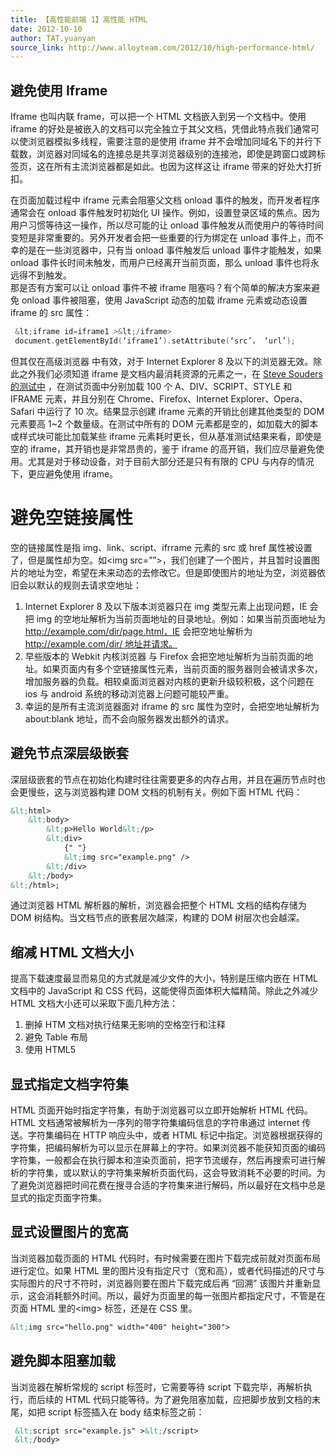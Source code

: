```yaml
---
title: 【高性能前端 1】高性能 HTML
date: 2012-10-10
author: TAT.yuanyan
source_link: http://www.alloyteam.com/2012/10/high-performance-html/
---
```


<!-- {% raw %} - for jekyll -->

## 避免使用 Iframe

Iframe 也叫内联 frame，可以把一个 HTML 文档嵌入到另一个文档中。使用 iframe 的好处是被嵌入的文档可以完全独立于其父文档，凭借此特点我们通常可以使浏览器模拟多线程，需要注意的是使用 iframe 并不会增加同域名下的并行下载数，浏览器对同域名的连接总是共享浏览器级别的连接池，即使是跨窗口或跨标签页，这在所有主流浏览器都是如此。也因为这样这让 iframe 带来的好处大打折扣。

在页面加载过程中 iframe 元素会阻塞父文档 onload 事件的触发，而开发者程序通常会在 onload 事件触发时初始化 UI 操作。例如，设置登录区域的焦点。因为用户习惯等待这一操作，所以尽可能的让 onload 事件触发从而使用户的等待时间变短是非常重要的。另外开发者会把一些重要的行为绑定在 unload 事件上，而不幸的是在一些浏览器中，只有当 onload 事件触发后 unload 事件才能触发，如果 onload 事件长时间未触发，而用户已经离开当前页面，那么 unload 事件也将永远得不到触发。  
那是否有方案可以让 onload 事件不被 iframe 阻塞吗？有个简单的解决方案来避免 onload 事件被阻塞，使用 JavaScript 动态的加载 iframe 元素或动态设置 iframe 的 src 属性：

```c
 &lt;iframe id=iframe1 >&lt;/iframe>
 document.getElementById(‘iframe1’).setAttribute(‘src’， ‘url’);
```

但其仅在高级浏览器 中有效，对于 Internet Explorer 8 及以下的浏览器无效。除此之外我们必须知道 iframe 是文档内最消耗资源的元素之一，在 [Steve Souders 的测试中](http://stevesouders.com/efws/costofelements.php) ，在测试页面中分别加载 100 个 A、DIV、SCRIPT、STYLE 和 IFRAME 元素，并且分别在 Chrome、Firefox、Internet Explorer、Opera、Safari 中运行了 10 次。结果显示创建 iframe 元素的开销比创建其他类型的 DOM 元素要高 1~2 个数量级。在测试中所有的 DOM 元素都是空的，如加载大的脚本或样式块可能比加载某些 iframe 元素耗时更长，但从基准测试结果来看，即使是空的 iframe，其开销也是非常昂贵的，鉴于 iframe 的高开销，我们应尽量避免使用。尤其是对于移动设备，对于目前大部分还是只有有限的 CPU 与内存的情况下，更应避免使用 iframe。

# 避免空链接属性

空的链接属性是指 img、link、script、ifrrame 元素的 src 或 href 属性被设置了，但是属性却为空。如&lt;img src=””>，我们创建了一个图片，并且暂时设置图片的地址为空，希望在未来动态的去修改它。但是即使图片的地址为空，浏览器依旧会以默认的规则去请求空地址：

1.  Internet Explorer 8 及以下版本浏览器只在 img 类型元素上出现问题，IE 会把 img 的空地址解析为当前页面地址的目录地址。例如：如果当前页面地址为 <http://example.com/dir/page.html，IE> 会把空地址解析为 [http://example.com/dir/ 地址并请求。](http://example.com/dir/地址并请求。)
2.  早些版本的 Webkit 内核浏览器 与 Firefox 会把空地址解析为当前页面的地址。如果页面内有多个空链接属性元素，当前页面的服务器则会被请求多次，增加服务器的负载。相较桌面浏览器对内核的更新升级较积极，这个问题在 ios 与 android 系统的移动浏览器上问题可能较严重。
3.  幸运的是所有主流浏览器面对 iframe 的 src 属性为空时，会把空地址解析为 about:blank 地址，而不会向服务器发出额外的请求。

## 避免节点深层级嵌套

深层级嵌套的节点在初始化构建时往往需要更多的内存占用，并且在遍历节点时也会更慢些，这与浏览器构建 DOM 文档的机制有关。例如下面 HTML 代码：

```html
&lt;html>
    &lt;body>
        &lt;p>Hello World&lt;/p>
        &lt;div>
            {" "}
            &lt;img src="example.png" />
        &lt;/div>
    &lt;/body>
&lt;/html>;
```

通过浏览器 HTML 解析器的解析，浏览器会把整个 HTML 文档的结构存储为 DOM 树结构。当文档节点的嵌套层次越深，构建的 DOM 树层次也会越深。

## 缩减 HTML 文档大小

提高下载速度最显而易见的方式就是减少文件的大小，特别是压缩内嵌在 HTML 文档中的 JavaScript 和 CSS 代码，这能使得页面体积大幅精简。除此之外减少 HTML 文档大小还可以采取下面几种方法：

1.  删掉 HTM 文档对执行结果无影响的空格空行和注释
2.  避免 Table 布局
3.  使用 HTML5

## 显式指定文档字符集

HTML 页面开始时指定字符集，有助于浏览器可以立即开始解析 HTML 代码。HTML 文档通常被解析为一序列的带字符集编码信息的字符串通过 internet 传送。字符集编码在 HTTP 响应头中，或者 HTML 标记中指定。浏览器根据获得的字符集，把编码解析为可以显示在屏幕上的字符。如果浏览器不能获知页面的编码字符集，一般都会在执行脚本和渲染页面前，把字节流缓存，然后再搜索可进行解析的字符集，或以默认的字符集来解析页面代码，这会导致消耗不必要的时间。为了避免浏览器把时间花费在搜寻合适的字符集来进行解码，所以最好在文档中总是显式的指定页面字符集。

## 显式设置图片的宽高

当浏览器加载页面的 HTML 代码时，有时候需要在图片下载完成前就对页面布局进行定位。如果 HTML 里的图片没有指定尺寸（宽和高），或者代码描述的尺寸与实际图片的尺寸不符时，浏览器则要在图片下载完成后再 “回溯” 该图片并重新显示，这会消耗额外时间。所以，最好为页面里的每一张图片都指定尺寸，不管是在页面 HTML 里的&lt;img> 标签，还是在 CSS 里。

```html
&lt;img src="hello.png" width="400" height="300">
```

## 避免脚本阻塞加载

当浏览器在解析常规的 script 标签时，它需要等待 script 下载完毕，再解析执行，而后续的 HTML 代码只能等待。为了避免阻塞加载，应把脚步放到文档的末尾，如把 script 标签插入在 body 结束标签之前：

```html
 &lt;script src="example.js" >&lt;/script>
 &lt;/body>
```


<!-- {% endraw %} - for jekyll -->